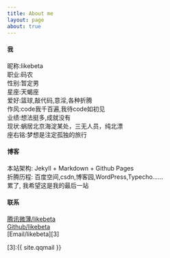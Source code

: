 ```yaml
---
title: About me
layout: page
about: true
---
```


#### 我

昵称:likebeta  
职业:码农  
性别:暂定男  
星座:天蝎座  
爱好:篮球,敲代码,意淫,各种折腾  
作风:code我千百遍,我待code如初见  
业绩:想法挺多,成就没有  
现状:蜗居北京海淀某处，三无人员，纯北漂  
座右铭:梦想是注定孤独的旅行

#### 博客

本站架构: Jekyll + Markdown + Github Pages  
折腾历程: 百度空间,csdn,博客园,WordPress,Typecho......  
累了, 我希望这是我的最后一站

#### 联系

[腾讯微薄/likebeta][1]  
[Github/likebeta][2]  
[Email/likebeta][3]


[1]:http://t.qq.com/likebeta
[2]:https://github.com/likebeta
[3]:{{ site.qqmail }}


